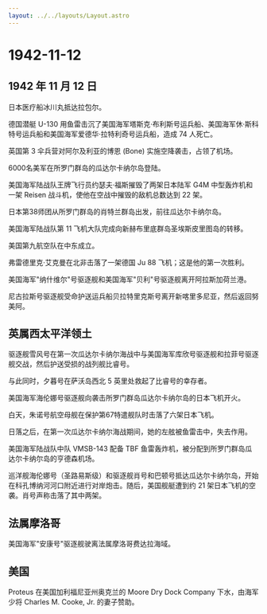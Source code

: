 ```yaml
---
layout: ../../layouts/Layout.astro
---
```


# 1942-11-12

## 1942 年 11 月 12 日

日本医疗船冰川丸抵达拉包尔。

德国潜艇 U-130
用鱼雷击沉了美国海军塔斯克·布利斯号运兵船、美国海军休·斯科特号运兵船和美国海军爱德华·拉特利奇号运兵船，造成
74 人死亡。

英国第 3 伞兵营对阿尔及利亚的博恩 (Bone) 实施空降袭击，占领了机场。

6000名美军在所罗门群岛的瓜达尔卡纳尔岛登陆。

美国海军陆战队王牌飞行员约瑟夫·福斯摧毁了两架日本陆军 G4M
中型轰炸机和一架 Reisen 战斗机，使他在空战中摧毁的敌机总数达到 22 架。

日本第38师团从所罗门群岛的肖特兰群岛出发，前往瓜达尔卡纳尔岛。

美国海军陆战队第 11 飞机大队完成向新赫布里底群岛圣埃斯皮里图岛的转移。

美国第九航空队在中东成立。

弗雷德里克·艾克曼在北非击落了一架德国 Ju 88 飞机；这是他的第一次胜利。

美国海军"纳什维尔"号驱逐舰和美国海军"贝利"号驱逐舰离开阿拉斯加荷兰港。

尼古拉斯号驱逐舰受命护送运兵船贝拉特里克斯号离开新喀里多尼亚，然后返回努美阿。

## 英属西太平洋领土

驱逐舰雪风号在第一次瓜达尔卡纳尔海战中与美国海军库欣号驱逐舰和拉菲号驱逐舰交战，然后护送受损的战列舰比睿号。

与此同时，夕暮号在萨沃岛西北 5 英里处救起了比睿号的幸存者。

美国海军海伦娜号驱逐舰向袭击所罗门群岛瓜达尔卡纳尔岛的日本飞机开火。

白天，朱诺号航空母舰在保护第67特遣舰队时击落了六架日本飞机。

日落之后，在第一次瓜达尔卡纳尔海战期间，她的左舷被鱼雷击中，失去作用。

美国海军陆战队中队 VMSB-143 配备 TBF
鱼雷轰炸机，被分配到所罗门群岛瓜达尔卡纳尔岛的亨德森机场。

巡洋舰海伦娜号（圣路易斯级）和驱逐舰肖号和巴顿号抵达瓜达尔卡纳尔岛，开始在科孔博纳河河口附近进行对岸炮击。随后，美国舰艇遭到约
21 架日本飞机的空袭。肖号声称击落了其中两架。

## 法属摩洛哥

美国海军"安康号"驱逐舰驶离法属摩洛哥费达拉海域。

## 美国

Proteus 在美国加利福尼亚州奥克兰的 Moore Dry Dock Company
下水，由海军少将 Charles M. Cooke, Jr. 的妻子赞助。